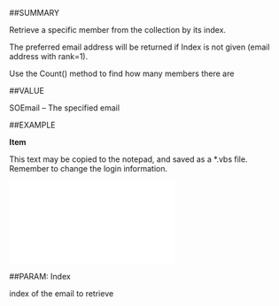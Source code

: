 
##SUMMARY


Retrieve a specific member from the collection by its index.

The preferred email address will be returned if Index is not given (email address with rank=1).

Use the Count() method to find how many members there are



##VALUE

SOEmail – The specified email


##EXAMPLE

**Item**


This text may be copied to the notepad, and saved as a *.vbs file. Remember to change the login information.


![](..\..\Examples\vbs\SOEmails.Item.vbs.txt)


##PARAM: Index

index of the email to retrieve

